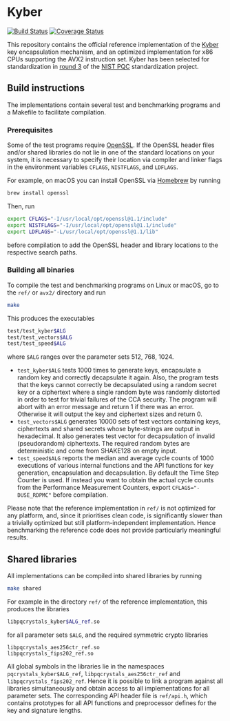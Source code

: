 # Kyber

[![Build Status](https://travis-ci.org/pq-crystals/kyber.svg?branch=master)](https://travis-ci.org/pq-crystals/kyber) 
[![Coverage Status](https://coveralls.io/repos/github/pq-crystals/kyber/badge.svg?branch=master)](https://coveralls.io/github/pq-crystals/kyber?branch=master)

This repository contains the official reference implementation of the [Kyber](https://www.pq-crystals.org/kyber/) key encapsulation mechanism, 
and an optimized implementation for x86 CPUs supporting the AVX2 instruction set. 
Kyber has been selected for standardization in [round 3](https://csrc.nist.gov/Projects/post-quantum-cryptography/round-3-submissions) 
of the [NIST PQC](https://csrc.nist.gov/projects/post-quantum-cryptography) standardization project.


## Build instructions

The implementations contain several test and benchmarking programs and a Makefile to facilitate compilation.

### Prerequisites

Some of the test programs require [OpenSSL](https://openssl.org). 
If the OpenSSL header files and/or shared libraries do not lie in one of the standard locations on your system, 
it is necessary to specify their location via compiler and linker flags in the environment variables `CFLAGS`, `NISTFLAGS`, and `LDFLAGS`.

For example, on macOS you can install OpenSSL via [Homebrew](https://brew.sh) by running
```sh
brew install openssl
```
Then, run
```sh
export CFLAGS="-I/usr/local/opt/openssl@1.1/include"
export NISTFLAGS="-I/usr/local/opt/openssl@1.1/include"
export LDFLAGS="-L/usr/local/opt/openssl@1.1/lib"
```
before compilation to add the OpenSSL header and library locations to the respective search paths.

### Building all binaries

To compile the test and benchmarking programs on Linux or macOS, go to the `ref/` or `avx2/` directory and run
```sh
make
```
This produces the executables
```sh
test/test_kyber$ALG
test/test_vectors$ALG
test/test_speed$ALG
```
where `$ALG` ranges over the parameter sets 512, 768, 1024.

* `test_kyber$ALG` tests 1000 times to generate keys, encapsulate a random key and correctly decapsulate it again. 
  Also, the program tests that the keys cannot correctly be decapsulated using a random secret key 
  or a ciphertext where a single random byte was randomly distorted in order to test for trivial failures of the CCA security. 
  The program will abort with an error message and return 1 if there was an error. 
  Otherwise it will output the key and ciphertext sizes and return 0.
* `test_vectors$ALG` generates 10000 sets of test vectors containing keys, ciphertexts and shared secrets 
  whose byte-strings are output in hexadecimal. It also generates test vector for decapsulation of invalid
  (pseudorandom) ciphertexts.
  The required random bytes are deterministic and come from SHAKE128 on empty input.
* `test_speed$ALG` reports the median and average cycle counts of 1000 executions of various internal functions 
  and the API functions for key generation, encapsulation and decapsulation. 
  By default the Time Step Counter is used. 
  If instead you want to obtain the actual cycle counts from the Performance Measurement Counters, export `CFLAGS="-DUSE_RDPMC"` before compilation.

Please note that the reference implementation in `ref/` is not optimized for any platform, and, since it prioritises clean code, 
is significantly slower than a trivially optimized but still platform-independent implementation. 
Hence benchmarking the reference code does not provide particularly meaningful results.

<!--
Our Kyber implementations are contained in the [SUPERCOP](https://bench.cr.yp.to) benchmarking framework. 
See [here](http://bench.cr.yp.to/results-kem.html#amd64-kizomba) for cycle counts on an Intel KabyLake CPU.
-->

## Shared libraries

All implementations can be compiled into shared libraries by running
```sh
make shared
```
For example in the directory `ref/` of the reference implementation, this produces the libraries
```sh
libpqcrystals_kyber$ALG_ref.so
```
for all parameter sets `$ALG`, and the required symmetric crypto libraries
```
libpqcrystals_aes256ctr_ref.so
libpqcrystals_fips202_ref.so
```
All global symbols in the libraries lie in the namespaces `pqcrystals_kyber$ALG_ref`, `libpqcrystals_aes256ctr_ref` and `libpqcrystals_fips202_ref`. Hence it is possible to link a program against all libraries simultaneously and obtain access to all implementations for all parameter sets. The corresponding API header file is `ref/api.h`, which contains prototypes for all API functions and preprocessor defines for the key and signature lengths.

